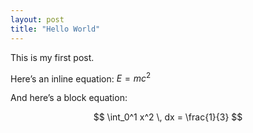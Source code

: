 ```yaml
---
layout: post
title: "Hello World"
---
```


This is my first post.

Here’s an inline equation:  $E = mc^2$

And here’s a block equation:

$$
\int_0^1 x^2 \, dx = \frac{1}{3}
$$
